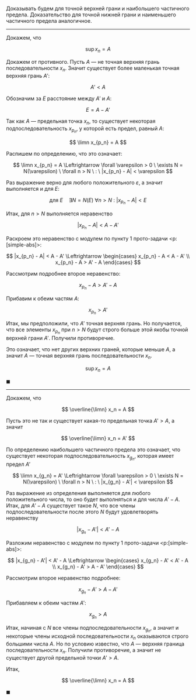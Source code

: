 Доказывать будем для точной верхней грани и наибольшего частичного предела. Доказательство для точной нижней грани и наименьшего частичного предела аналогичное.

---

Докажем, что

$$ \sup x_n = A $$

Докажем от противного. Пусть $A$ — не точная верхняя грань последовательности $x_n$. Значит
существует более маленькая точная верхняя грань $A'$:

$$ A' < A $$

Обозначим за $E$ расстояние между $A'$ и $A$:

$$ E = A - A' $$

Так как $A$ — предельная точка $x_n$, то существует некоторая подпоследовательность $x_{p_n}$, у которой есть предел, равный $A$:

$$ \limn x_{p_n} = A $$

Распишем по определению, что это означает:

$$ \limn x_{p_n} = A \Leftrightarrow \forall \varepsilon > 0 \ \exists N = N(\varepsilon) \ \forall n > N \ : \ |x_{p_n} - A| < \varepsilon $$

Раз выражение верно для любого положительного $\varepsilon$, а значит выполняется и для $E$:

$$ \text{для } E \quad \exists N = N(E) \ \forall n > N \ : \ |x_{p_n} - A| < E $$

Итак, для $n>N$ выполняется неравенство

$$ |x_{p_n} - A| < A - A' $$

Раскроем это неравенство с модулем по пункту 1 прото-задачи <p:[simple-abs]>:

$$ |x_{p_n} - A| < A - A' \Leftrightarrow \begin{cases} x_{p_n} - A < A - A' \\ x_{p_n} - A > A' - A \end{cases} $$

Рассмотрим подробнее второе неравенство:

$$ x_{p_n} - A > A' - A $$

Прибавим к обеим частям $A$:

$$ x_{p_n} > A' $$

Итак, мы предположили, что $A'$ точная верхняя грань. Но получается, что все элементы $x_{p_n}$ при $n>N$ будут строго больше этой якобы точной верхней грани $A'$.
Получили противоречие.

Это означает, что нет других верхних граней, которые меньше $A$, а значит $A$ — точная верхняя грань последовательности $x_n$.

$$ \sup x_n = A $$

$\blacksquare$

---

Докажем, что

$$ \overline{\limn} x_n = A $$

Пусть это не так и существует какая-то предельная точка $A' > A$, а значит

$$ \overline{\limn} x_n = A' $$

По определению наибольшего частичного предела это означает, что существует некоторая подпоследовательность $x_{g_n}$, которая имеет предел $A'$

$$ \limn x_{g_n} = A' \Leftrightarrow \forall \varepsilon > 0 \ \exists N = N(\varepsilon) \ \forall n > N \ : \ |x_{g_n} - A'| < \varepsilon $$

Раз выражение из определения выполняется для любого положительного числа, то оно будет выполняться и для числа $A' - A$. Итак, для $A'-A$ существует такое $N$, что все члены подпоследовательности после этого $N$ будут удовлетворять неравенству

$$ |x_{g_n} - A'| < A' - A $$

Разложим неравенство с модулем по пункту 1 прото-задачи <p:[simple-abs]>:

$$ |x_{g_n} - A'| < A' - A \Leftrightarrow \begin{cases} x_{g_n} - A' < A' - A \\ x_{g_n} - A' > A - A' \end{cases} $$

Рассмотрим второе неравенство подробнее:

$$ x_{g_n} - A' > A - A' $$

Прибавляем к обеим частям $A'$:

$$ x_{g_n} > A $$

Итак, начиная с $N$ все члены подпоследовательности $x_{g_n}$, а значит и некоторые члены исходной последовательности $x_n$ оказываются строго большими числа $A$. Но по условию известно, что $A$ — верхняя граница последовательности $x_n$. Получили противоречие, а значит не существует другой предельной точки $A' > A$.

Итак,

$$ \overline{\limn} x_n = A $$

$\blacksquare$